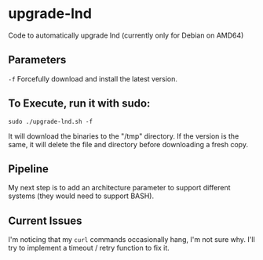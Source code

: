 # upgrade-lnd
Code to automatically upgrade lnd (currently only for Debian on AMD64)

##  Parameters
```-f``` Forcefully download and install the latest version.

## To Execute, run it with sudo:
```
sudo ./upgrade-lnd.sh -f
```
It will download the binaries to the "/tmp" directory. If the version is the same, it will delete the file and directory before downloading a fresh copy.

## Pipeline
My next step is to add an architecture parameter to support different systems (they would need to support BASH).

## Current Issues
I'm noticing that my ```curl``` commands occasionally hang, I'm not sure why. I'll try to implement a timeout / retry function to fix it.
